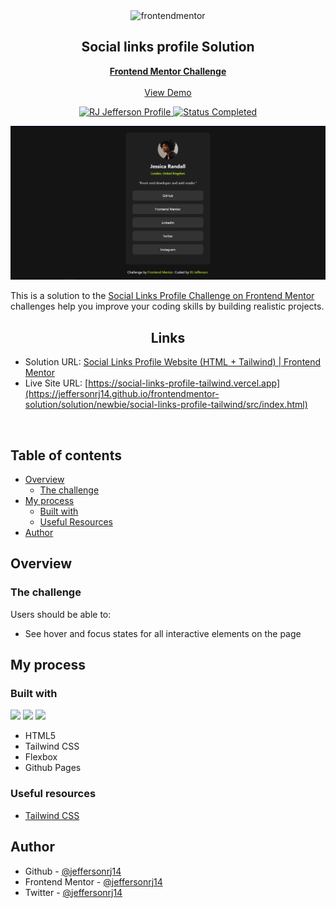 <div id="top"></div>

<div align="center">

  <img src="https://www.frontendmentor.io/static/images/logo-mobile.svg" alt="frontendmentor" width="80">

  <h2 align="center">Social links profile Solution</h2>
  <p align="center">
    <a href="https://www.frontendmentor.io/challenges/social-links-profile-UG32l9m6dQ"><strong>Frontend Mentor Challenge</strong></a>
    <br />
    <br />
    <a href="https://jeffersonrj14.github.io/frontendmentor-solution/solution/newbie/social-links-profile-tailwind/src/index.html">View Demo</a>
  </p>
</div>

<div align="center">
  <!-- Profile -->
  <a href="https://www.frontendmentor.io/profile/jeffersonrj14">
    <img src="https://img.shields.io/badge/Profile-RJ%20Jefferson-1b7565?style=flat&logo=frontendmentor" alt="RJ Jefferson Profile">
  </a>
  <!-- Status -->
    <a href="#">
    <img src="https://img.shields.io/badge/Status-Completed-1b7565?style=flat" alt="Status Completed">
  </a>

</div>

<div align="center">

![Screenshot](./public/screenshot.png)

</div>

This is a solution to the [Social Links Profile Challenge on Frontend Mentor](https://www.frontendmentor.io/challenges/social-links-profile-UG32l9m6dQ)
challenges help you improve your coding skills by building realistic projects.

<h2 align="center">Links</h2>

- Solution URL: [Social Links Profile Website (HTML + Tailwind) | Frontend Mentor](https://www.frontendmentor.io/solutions/social-links-profile-html-tailwind-AJFqwX92cH)
- Live Site URL: [https://social-links-profile-tailwind.vercel.app](https://jeffersonrj14.github.io/frontendmentor-solution/solution/newbie/social-links-profile-tailwind/src/index.html)

<br>

## Table of contents

- [Overview](#overview)
  - [The challenge](#the-challenge)
- [My process](#my-process)
  - [Built with](#built-with)
  - [Useful Resources](#useful-resources)
- [Author](#author)

## Overview

### The challenge

Users should be able to:

- See hover and focus states for all interactive elements on the page

## My process

### Built with

![](https://img.shields.io/badge/HTML5-E34F26?style=flat&logo=html5&logoColor=white)
![](https://img.shields.io/badge/Tailwind_CSS-38B2AC?style=flat&logo=tailwind-css&logoColor=white)
![](https://img.shields.io/badge/GitHub%20Pages-222222?style=flat&logo=GitHub%20Pages&logoColor=white)

- HTML5
- Tailwind CSS
- Flexbox
- Github Pages

### Useful resources

- [Tailwind CSS](https://tailwindcss.com)

## Author

- Github - [@jeffersonrj14](https://github.com/jeffersonrj14)
- Frontend Mentor - [@jeffersonrj14](https://www.frontendmentor.io/profile/jeffersonrj14)
- Twitter - [@jeffersonrj14](https://www.twitter.com/jeffersonrj14)





